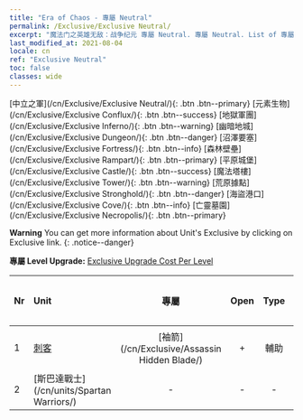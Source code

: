 ```yaml
---
title: "Era of Chaos - 專屬 Neutral"
permalink: /Exclusive/Exclusive Neutral/
excerpt: "魔法门之英雄无敌：战争纪元 專屬 Neutral. 專屬 Neutral. List of 專屬 Neutral in Era of Chaos"
last_modified_at: 2021-08-04
locale: cn
ref: "Exclusive Neutral"
toc: false
classes: wide
---
```

 [中立之軍](/cn/Exclusive/Exclusive Neutral/){: .btn .btn--primary} [元素生物](/cn/Exclusive/Exclusive Conflux/){: .btn .btn--success} [地獄軍團](/cn/Exclusive/Exclusive Inferno/){: .btn .btn--warning} [幽暗地城](/cn/Exclusive/Exclusive Dungeon/){: .btn .btn--danger} [沼澤要塞](/cn/Exclusive/Exclusive Fortress/){: .btn .btn--info} [森林壁壘](/cn/Exclusive/Exclusive Rampart/){: .btn .btn--primary} [平原城堡](/cn/Exclusive/Exclusive Castle/){: .btn .btn--success} [魔法塔樓](/cn/Exclusive/Exclusive Tower/){: .btn .btn--warning} [荒原據點](/cn/Exclusive/Exclusive Stronghold/){: .btn .btn--danger} [海盜港口](/cn/Exclusive/Exclusive Cove/){: .btn .btn--info} [亡靈墓園](/cn/Exclusive/Exclusive Necropolis/){: .btn .btn--primary} 

**Warning** You can get more information about Unit's Exclusive by clicking on Exclusive link. 
{: .notice--danger}

 **專屬 Level Upgrade:** [Exclusive Upgrade Cost Per Level](/Exclusive/ExclusiveUpgradeCostPerLevel/)

  | Nr |         Unit        | 專屬 | Open  |    Type   |  Item to Rank UP      |  塗裝   |
  |:---|:--------------------|:-------------:|:-----:|:---------:|:---------------------:|:-------:|
  | 1  | [刺客](/cn/units/Assassin/) | [袖箭](/cn/Exclusive/Assassin Hidden Blade/) | + | 輔助 | [袖箭碎片](/cn/Items/con_2200/) | [袖箭特效塗裝](/cn/Items/con_2199/) |
  | 2  | [斯巴達戰士](/cn/units/Spartan Warriors/) | - | - | - | none | none |
